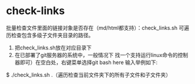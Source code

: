 # check-links
批量检查文件里面的链接对象是否存在（md/html都支持）：check_links.sh 可遍历检查包含多级子文件夹目录的路径。

1. 把check_links.sh放在对应目录下
2. 在已部署了git服务器的系统中，一般情况下 找一个支持运行linux命令的控制器即可）在空白处，右键菜单选择git bash here 
输入举例如下:

$ ./check_links.sh .（遍历检查当前文件夹下的所有子文件和子文件夹）
